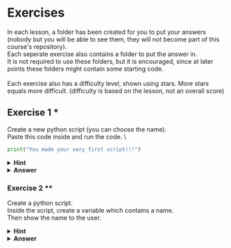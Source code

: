 # Exercises

In each lesson, a folder has been created for you to put your answers (nobody but you will be able to see them, they will not become part of this course's repository). \
Each seperate exercise also contains a folder to put the answer in. \
It is not required to use these folders, but it is encouraged, since at later points these folders might contain some starting code. \
\
Each exercise also has a difficulty level, shown using stars. More stars equals more difficult. (difficulty is based on the lesson, not an overall score)

## Exercise 1 *

Create a new python script (you can choose the name). \
Paste this code inside and run the code. \
```python
print("You made your very first script!!!")
```

<details><summary><b>Hint</b></summary>

Make sure you are in the correct directory. \
This means, you need to be in the directory `Lesson01/Exercises/Exercise 1` inside the repo. \
Use `cd <directory>` to move to a directory. \
You can sue `cd ..` to go one directory up.

</details>

<details><summary><b>Answer</b></summary>

Make sure you are in the correct directory (see hint). \
Run `python <your script name>.py`.

</details>

### Exercise 2 **

Create a python script. \
Inside the script, create a variable which contains a name. \
Then show the name to the user. 

<details><summary><b>Hint</b></summary>

A name is a string.

</details>

<details><summary><b>Answer</b></summary>

```python
name = "John F. Kennedy"

print(name)
```

</details>
